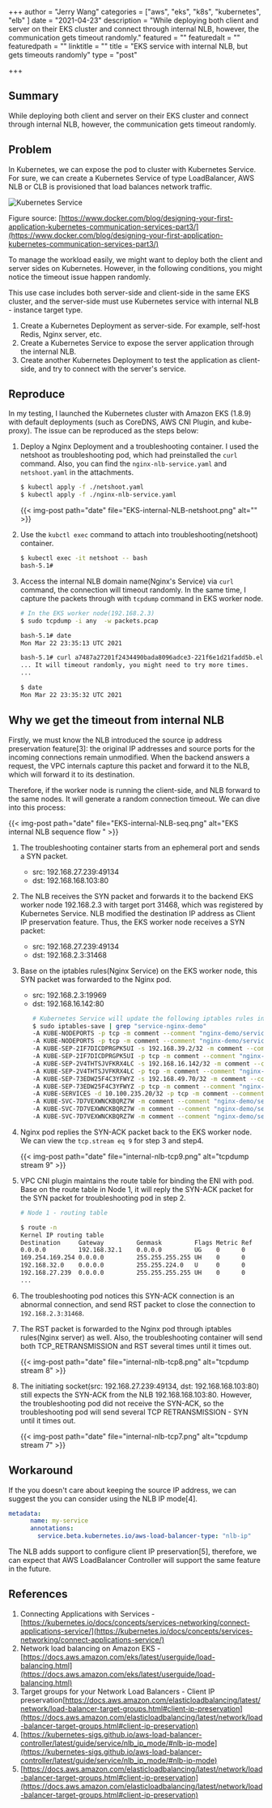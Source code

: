 +++
author = "Jerry Wang"
categories = ["aws", "eks", "k8s", "kubernetes", "elb" ]
date = "2021-04-23"
description = "While deploying both client and server on their EKS cluster and connect through internal NLB, however, the communication gets timeout randomly."
featured = ""
featuredalt = ""
featuredpath = ""
linktitle = ""
title = "EKS service with internal NLB, but gets timeouts randomly"
type = "post"

+++


## Summary

While deploying both client and server on their EKS cluster and connect through internal NLB, however, the communication gets timeout randomly.

## Problem

In Kubernetes, we can expose the pod to cluster with Kubernetes Service. For sure, we can create a Kubernetes Service of type LoadBalancer, AWS NLB or CLB is provisioned that load balances network traffic.

![Kubernetes Service](https://i0.wp.com/www.docker.com/blog/wp-content/uploads/2019/09/Kubernetes-NodePort-Service-2.png?w=1069&ssl=1)

Figure source: [https://www.docker.com/blog/designing-your-first-application-kubernetes-communication-services-part3/](https://www.docker.com/blog/designing-your-first-application-kubernetes-communication-services-part3/)

To manage the workload easily, we might want to deploy both the client and server sides on Kubernetes. However, in the following conditions, you might notice the timeout issue happen randomly.

This use case includes both server-side and client-side in the same EKS cluster, and the server-side must use Kubernetes service with internal NLB - instance target type.

1. Create a Kubernetes Deployment as server-side. For example, self-host Redis, Nginx server, etc.
2. Create a Kubernetes Service to expose the server application through the internal NLB.
3. Create another Kubernetes Deployment to test the application as client-side, and try to connect with the server's service.

## Reproduce

In my testing, I launched the Kubernetes cluster with Amazon EKS (1.8.9) with default deployments (such as CoreDNS, AWS CNI Plugin, and kube-proxy). The issue can be reproduced as the steps below:

1. Deploy a Nginx Deployment and a troubleshooting container. I used the netshoot as troubleshooting pod, which had preinstalled the `curl` command. Also, you can find the `nginx-nlb-service.yaml` and `netshoot.yaml` in the attachments.

    ```bash
    $ kubectl apply -f ./netshoot.yaml
    $ kubectl apply -f ./nginx-nlb-service.yaml
    ```

    {{< img-post path="date" file="EKS-internal-NLB-netshoot.png" alt="" >}}

2. Use the `kubctl exec` command to attach into troubleshooting(netshoot) container.

    ```bash
    $ kubectl exec -it netshoot -- bash
    bash-5.1#
    ```

3. Access the internal NLB domain name(Nginx's Service) via `curl` command, the connection will timeout randomly. In the same time, I capture the packets through with `tcpdump` command in EKS worker node.

    ```bash
    # In the EKS worker node(192.168.2.3)
    $ sudo tcpdump -i any  -w packets.pcap

    bash-5.1# date
    Mon Mar 22 23:35:13 UTC 2021

    bash-5.1# curl a7487a27201f2434490bada8096adce3-221f6e1d21fadd5b.elb.eu-west-1.amazonaws.com
    ... It will timeout randomly, you might need to try more times.
    ...

    $ date
    Mon Mar 22 23:35:32 UTC 2021
    ```

## Why we get the timeout from internal NLB

Firstly, we must know the NLB introduced the source ip address preservation feature[3]: the original IP addresses and source ports for the incoming connections remain unmodified. When the backend answers a request, the VPC internals capture this packet and forward it to the NLB, which will forward it to its destination.

Therefore, if the worker node is running the client-side, and NLB forward to the same nodes. It will generate a random connection timeout. We can dive into this process:

{{< img-post path="date" file="EKS-internal-NLB-seq.png" alt="EKS internal NLB sequence flow " >}}

1. The troubleshooting container starts from an ephemeral port and sends a SYN packet.
    - src: 192.168.27.239:49134
    - dst: 192.168.168.103:80
2. The NLB receives the SYN packet and forwards it to the backend EKS worker node 192.168.2.3 with target port 31468, which was registered by Kubernetes Service. NLB modified the destination IP address as Client IP preservation feature. Thus, the EKS worker node receives a SYN packet:
    - src: 192.168.27.239:49134
    - dst: 192.168.2.3:31468
3. Base on the iptables rules(Nginx Service) on the EKS worker node, this SYN packet was forwarded to the Nginx pod.
    - src: 192.168.2.3:19969
    - dst: 192.168.16.142:80
        ```bash
        # Kubernetes Service will update the following iptables rules in every node.
        $ sudo iptables-save | grep "service-nginx-demo"
        -A KUBE-NODEPORTS -p tcp -m comment --comment "nginx-demo/service-nginx-demo:" -m tcp --dport 31919 -j KUBE-MARK-MASQ
        -A KUBE-NODEPORTS -p tcp -m comment --comment "nginx-demo/service-nginx-demo:" -m tcp --dport 31919 -j KUBE-SVC-7D7VEXWNCKBQRZ7W
        -A KUBE-SEP-2IF7DICDPRGPK5UI -s 192.168.39.2/32 -m comment --comment "nginx-demo/service-nginx-demo:" -j KUBE-MARK-MASQ
        -A KUBE-SEP-2IF7DICDPRGPK5UI -p tcp -m comment --comment "nginx-demo/service-nginx-demo:" -m tcp -j DNAT --to-destination 192.168.39.2:80
        -A KUBE-SEP-2V4THTSJVFKRX4LC -s 192.168.16.142/32 -m comment --comment "nginx-demo/service-nginx-demo:" -j KUBE-MARK-MASQ
        -A KUBE-SEP-2V4THTSJVFKRX4LC -p tcp -m comment --comment "nginx-demo/service-nginx-demo:" -m tcp -j DNAT --to-destination 192.168.16.142:80
        -A KUBE-SEP-73EDW25F4C3YFWYZ -s 192.168.49.70/32 -m comment --comment "nginx-demo/service-nginx-demo:" -j KUBE-MARK-MASQ
        -A KUBE-SEP-73EDW25F4C3YFWYZ -p tcp -m comment --comment "nginx-demo/service-nginx-demo:" -m tcp -j DNAT --to-destination 192.168.49.70:80
        -A KUBE-SERVICES -d 10.100.235.20/32 -p tcp -m comment --comment "nginx-demo/service-nginx-demo: cluster IP" -m tcp --dport 80 -j KUBE-SVC-7D7VEXWNCKBQRZ7W
        -A KUBE-SVC-7D7VEXWNCKBQRZ7W -m comment --comment "nginx-demo/service-nginx-demo:" -m statistic --mode random --probability 0.33333333349 -j KUBE-SEP-2IF7DICDPRGPK5UI
        -A KUBE-SVC-7D7VEXWNCKBQRZ7W -m comment --comment "nginx-demo/service-nginx-demo:" -m statistic --mode random --probability 0.50000000000 -j KUBE-SEP-73EDW25F4C3YFWYZ
        -A KUBE-SVC-7D7VEXWNCKBQRZ7W -m comment --comment "nginx-demo/service-nginx-demo:" -j KUBE-SEP-2V4THTSJVFKRX4LC
        ```

4. Nginx pod replies the SYN-ACK packet back to the EKS worker node. We can view the `tcp.stream eq 9` for step 3 and step4.

    {{< img-post path="date" file="internal-nlb-tcp9.png" alt="tcpdump stream 9" >}}

5. VPC CNI plugin maintains the route table for binding the ENI with pod. Base on the route table in Node 1, it will reply the SYN-ACK packet for the SYN packet for troubleshooting pod in step 2.

    ```bash
    # Node 1 - routing table

    $ route -n
    Kernel IP routing table
    Destination     Gateway         Genmask         Flags Metric Ref    Use Iface
    0.0.0.0         192.168.32.1    0.0.0.0         UG    0      0        0 eth0
    169.254.169.254 0.0.0.0         255.255.255.255 UH    0      0        0 eth0
    192.168.32.0    0.0.0.0         255.255.224.0   U     0      0        0 eth0
    192.168.27.239  0.0.0.0         255.255.255.255 UH    0      0        0 eni708fb089496
    ...
    ```

6. The troubleshooting pod notices this SYN-ACK connection is an abnormal connection, and send RST packet to close the connection to `192.168.2.3:31468`.
7. The RST packet is forwarded to the Nginx pod through iptables rules(Nginx server) as well. Also, the troubleshooting container will send both TCP_RETRANSMISSION and RST several times until it times out.

    {{< img-post path="date" file="internal-nlb-tcp8.png" alt="tcpdump stream 8" >}}

8. The initiating socket(src: 192.168.27.239:49134, dst: 192.168.168.103:80) still expects the SYN-ACK from the NLB 192.168.168.103:80. However, the troubleshooting pod did not receive the SYN-ACK, so the troubleshooting pod will send several TCP RETRANSMISSION - SYN until it times out.

    {{< img-post path="date" file="internal-nlb-tcp7.png" alt="tcpdump stream 7" >}}

## Workaround

If the you doesn't care about keeping the source IP address, we can suggest the you can consider using the NLB IP mode[4].

```yaml
metadata:
      name: my-service
      annotations:
        service.beta.kubernetes.io/aws-load-balancer-type: "nlb-ip"
```

The NLB adds support to configure client IP preservation[5], therefore, we can expect that AWS LoadBalancer Controller will support the same feature in the future.


## References

1. Connecting Applications with Services - [https://kubernetes.io/docs/concepts/services-networking/connect-applications-service/](https://kubernetes.io/docs/concepts/services-networking/connect-applications-service/)
2. Network load balancing on Amazon EKS  - [https://docs.aws.amazon.com/eks/latest/userguide/load-balancing.html](https://docs.aws.amazon.com/eks/latest/userguide/load-balancing.html)
3. Target groups for your Network Load Balancers - Client IP preservation[https://docs.aws.amazon.com/elasticloadbalancing/latest/network/load-balancer-target-groups.html#client-ip-preservation](https://docs.aws.amazon.com/elasticloadbalancing/latest/network/load-balancer-target-groups.html#client-ip-preservation)
4. [https://kubernetes-sigs.github.io/aws-load-balancer-controller/latest/guide/service/nlb_ip_mode/#nlb-ip-mode](https://kubernetes-sigs.github.io/aws-load-balancer-controller/latest/guide/service/nlb_ip_mode/#nlb-ip-mode)
5. [https://docs.aws.amazon.com/elasticloadbalancing/latest/network/load-balancer-target-groups.html#client-ip-preservation](https://docs.aws.amazon.com/elasticloadbalancing/latest/network/load-balancer-target-groups.html#client-ip-preservation)